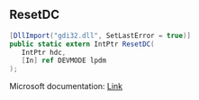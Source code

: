 ## ResetDC

```csharp
[DllImport("gdi32.dll", SetLastError = true)]
public static extern IntPtr ResetDC(
   IntPtr hdc,
   [In] ref DEVMODE lpdm
);
```

Microsoft documentation: [Link](https://docs.microsoft.com/en-us/windows/win32/api/wingdi/nf-wingdi-resetdca)
